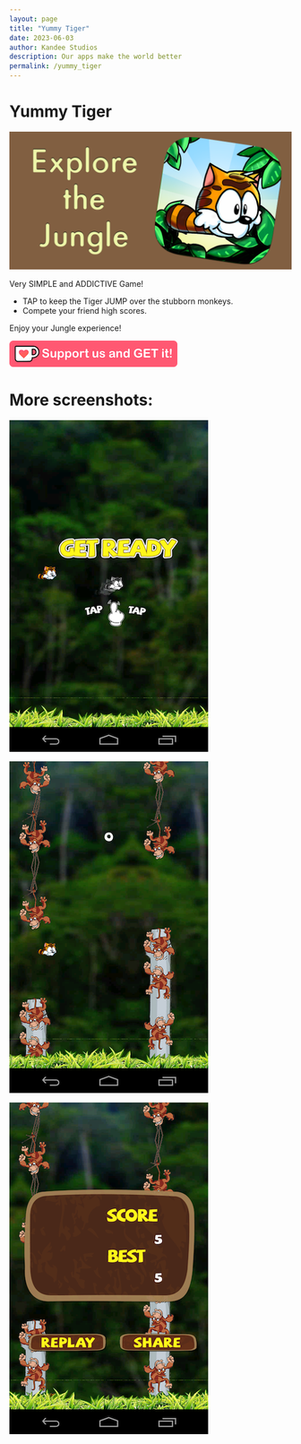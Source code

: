```yaml
---
layout: page
title: "Yummy Tiger"
date: 2023-06-03
author: Kandee Studios
description: Our apps make the world better
permalink: /yummy_tiger
---
```


# Yummy Tiger

![Banner](/docs/assets/yummy_tiger/feature_ad.png)

Very SIMPLE and ADDICTIVE Game! 

- TAP to keep the Tiger JUMP over the stubborn monkeys. 
- Compete your friend high scores. 

Enjoy your Jungle experience! 

[![Support Us and Get It](/docs/assets/general/support-us-and-get-it.png)](https://ko-fi.com/s/92e2cbb11b)

# More screenshots:

![Screenshot1](/docs/assets/yummy_tiger/screenshot_1.png)

![Screenshot2](/docs/assets/yummy_tiger/screenshot_2.png)

![Screenshot3](/docs/assets/yummy_tiger/screenshot_3.png)

